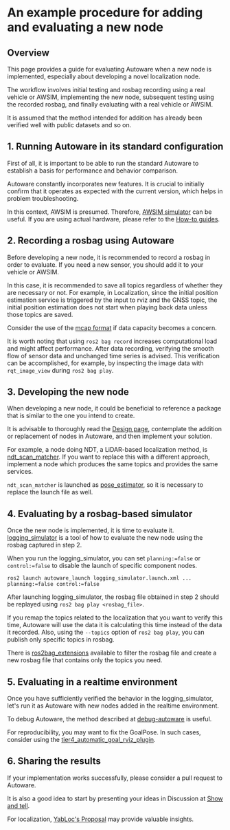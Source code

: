 # An example procedure for adding and evaluating a new node

## Overview

This page provides a guide for evaluating Autoware when a new node is implemented, especially about developing a novel localization node.

The workflow involves initial testing and rosbag recording using a real vehicle or AWSIM, implementing the new node, subsequent testing using the recorded rosbag, and finally evaluating with a real vehicle or AWSIM.

It is assumed that the method intended for addition has already been verified well with public datasets and so on.

## 1. Running Autoware in its standard configuration

First of all, it is important to be able to run the standard Autoware to establish a basis for performance and behavior comparison.

Autoware constantly incorporates new features.
It is crucial to initially confirm that it operates as expected with the current version, which helps in problem troubleshooting.

In this context, AWSIM is presumed.
Therefore, [AWSIM simulator](https://autowarefoundation.github.io/autoware-documentation/main/tutorials/ad-hoc-simulation/digital-twin-simulation/awsim-tutorial/) can be useful.
If you are using actual hardware, please refer to the [How-to guides](https://autowarefoundation.github.io/autoware-documentation/main/how-to-guides/).

## 2. Recording a rosbag using Autoware

Before developing a new node, it is recommended to record a rosbag in order to evaluate.
If you need a new sensor, you should add it to your vehicle or AWSIM.

In this case, it is recommended to save all topics regardless of whether they are necessary or not.
For example, in Localization, since the initial position estimation service is triggered by the input to rviz and the GNSS topic, the initial position estimation does not start when playing back data unless those topics are saved.

Consider the use of the [mcap format](https://mcap.dev/) if data capacity becomes a concern.

It is worth noting that using `ros2 bag record` increases computational load and might affect performance.
After data recording, verifying the smooth flow of sensor data and unchanged time series is advised.
This verification can be accomplished, for example, by inspecting the image data with `rqt_image_view` during `ros2 bag play`.

## 3. Developing the new node

When developing a new node, it could be beneficial to reference a package that is similar to the one you intend to create.

It is advisable to thoroughly read the [Design page](https://autowarefoundation.github.io/autoware-documentation/main/design/), contemplate the addition or replacement of nodes in Autoware, and then implement your solution.

For example, a node doing NDT, a LiDAR-based localization method, is [ndt_scan_matcher](https://github.com/autowarefoundation/autoware.universe/tree/main/localization/autoware_ndt_scan_matcher).
If you want to replace this with a different approach, implement a node which produces the same topics and provides the same services.

`ndt_scan_matcher` is launched as [pose_estimator](https://github.com/autowarefoundation/autoware.universe/blob/main/launch/tier4_localization_launch/launch/pose_estimator/pose_estimator.launch.xml), so it is necessary to replace the launch file as well.

## 4. Evaluating by a rosbag-based simulator

Once the new node is implemented, it is time to evaluate it.
[logging_simulator](https://autowarefoundation.github.io/autoware-documentation/main/tutorials/ad-hoc-simulation/rosbag-replay-simulation/) is a tool of how to evaluate the new node using the rosbag captured in step 2.

When you run the logging_simulator, you can set `planning:=false` or `control:=false` to disable the launch of specific component nodes.

`ros2 launch autoware_launch logging_simulator.launch.xml ... planning:=false control:=false`

After launching logging_simulator, the rosbag file obtained in step 2 should be replayed using `ros2 bag play <rosbag_file>`.

If you remap the topics related to the localization that you want to verify this time, Autoware will use the data it is calculating this time instead of the data it recorded.
Also, using the `--topics` option of `ros2 bag play`, you can publish only specific topics in rosbag.

There is [ros2bag_extensions](https://github.com/tier4/ros2bag_extensions) available to filter the rosbag file and create a new rosbag file that contains only the topics you need.

## 5. Evaluating in a realtime environment

Once you have sufficiently verified the behavior in the logging_simulator, let's run it as Autoware with new nodes added in the realtime environment.

To debug Autoware, the method described at [debug-autoware](https://autowarefoundation.github.io/autoware-documentation/main/how-to-guides/others/debug-autoware/) is useful.

For reproducibility, you may want to fix the GoalPose.
In such cases, consider using the [tier4_automatic_goal_rviz_plugin](https://github.com/autowarefoundation/autoware.universe/tree/main/common/tier4_automatic_goal_rviz_plugin).

## 6. Sharing the results

If your implementation works successfully, please consider a pull request to Autoware.

It is also a good idea to start by presenting your ideas in Discussion at [Show and tell](https://github.com/orgs/autowarefoundation/discussions/categories/show-and-tell).

For localization, [YabLoc's Proposal](https://github.com/orgs/autowarefoundation/discussions/3484) may provide valuable insights.
